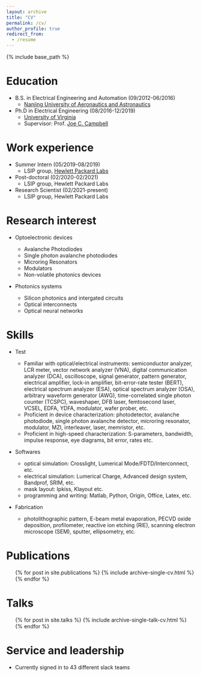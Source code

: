 ```yaml
---
layout: archive
title: "CV"
permalink: /cv/
author_profile: true
redirect_from:
  - /resume
---
```


{% include base_path %}

Education
======
* B.S. in Electrical Engineering and Automation (09/2012-06/2016)
  * [Nanjing University of Aeronautics and Astronautics](http://nuaa.edu.cn/)
* Ph.D in Electrical Engineering (08/2016-12/2019)
  * [University of Virginia](https://www.virginia.edu/)  
  * Supervisor: Prof. [Joe C. Campbell](https://engineering.virginia.edu/faculty/joe-charles-campbell)

Work experience
======
* Summer Intern (05/2019-08/2019)
  * LSIP group, [Hewlett Packard Labs](https://www.hpe.com/us/en/hewlett-packard-labs.html)
* Post-doctoral (02/2020-02/2021)
  * LSIP group, Hewlett Packard Labs
* Research Scientist (02/2021-present)
  * LSIP group, Hewlett Packard Labs

Research interest
======
* Optoelectronic devices
  * Avalanche Photodiodes
  * Single photon avalanche photodiodes
  * Microring Resonators
  * Modulators
  * Non-volatile photonics devices 

* Photonics systems
  * Silicon photonics and intergated circuits
  * Optical interconnects
  * Optical neural networks
  
Skills
======
* Test
  * Familiar with optical/electrical instruments: semiconductor analyzer, LCR meter, vector network analyzer (VNA), digital communication analyzer (DCA), oscilloscope, signal generator, pattern generator, electrical amplifier, lock-in amplifier, bit-error-rate tester (BERT), electrical spectrum analyzer (ESA), optical spectrum analyzer (OSA), arbitrary waveform generator (AWG), time-correlated single photon counter (TCSPC), waveshaper, DFB laser, femtosecond laser, VCSEL, EDFA, YDFA, modulator, wafer prober, etc.
  * Proficient in device characterization: photodetector, avalanche photodiode, single photon avalanche detector, microring resonator, modulator, MZI, interleaver, laser, memristor, etc.
  * Proficient in high-speed characterization: S-parameters, bandwidth, impulse response, eye diagrams, bit error, rates etc.
 
* Softwares 
  * optical simulation: Crosslight, Lumerical Mode/FDTD/Interconnect, etc.
  * electrical simulation: Lumerical Charge, Advanced design system, Bandprof, SRIM, etc.
  * mask layout: Ipkiss, Klayout etc.
  * programming and writing: Matlab, Python, Origin, Office, Latex, etc.
 
* Fabrication
  * photolithographic pattern, E-beam metal evaporation, PECVD oxide deposition, profilometer, reactive ion etching (RIE), scanning electron microscope (SEM), sputter, ellipsometry, etc.

Publications
======
  <ul>{% for post in site.publications %}
    {% include archive-single-cv.html %}
  {% endfor %}</ul>
  
Talks
======
  <ul>{% for post in site.talks %}
    {% include archive-single-talk-cv.html %}
  {% endfor %}</ul>

  
Service and leadership
======
* Currently signed in to 43 different slack teams
